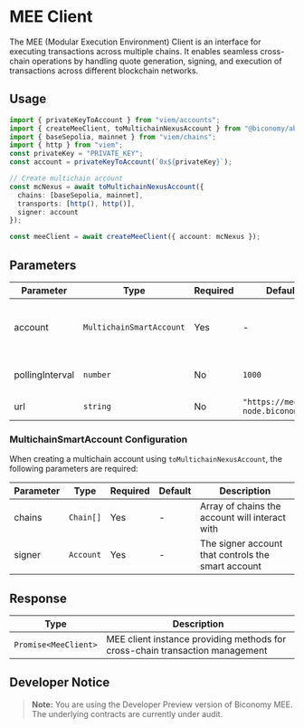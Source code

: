 # MEE Client

The MEE (Modular Execution Environment) Client is an interface for executing transactions across multiple chains. It enables seamless cross-chain operations by handling quote generation, signing, and execution of transactions across different blockchain networks.

## Usage

```typescript
import { privateKeyToAccount } from "viem/accounts";
import { createMeeClient, toMultichainNexusAccount } from "@biconomy/abstractjs";
import { baseSepolia, mainnet } from "viem/chains";
import { http } from "viem";
const privateKey = "PRIVATE_KEY";
const account = privateKeyToAccount(`0x${privateKey}`);

// Create multichain account
const mcNexus = await toMultichainNexusAccount({
  chains: [baseSepolia, mainnet],
  transports: [http(), http()],
  signer: account
});

const meeClient = await createMeeClient({ account: mcNexus });
```

## Parameters

| Parameter | Type | Required | Default | Description |
|-----------|------|----------|---------|-------------|
| account | `MultichainSmartAccount` | Yes | - | The multichain smart account used for cross-chain transactions. Must be created using `toMultichainNexusAccount` |
| pollingInterval | `number` | No | `1000` | Frequency in milliseconds for polling actions and events |
| url | `string` | No | `"https://mee-node.biconomy.io"` | The URL for the MEE node service |

### MultichainSmartAccount Configuration

When creating a multichain account using `toMultichainNexusAccount`, the following parameters are required:

| Parameter | Type | Required | Default | Description |
|-----------|------|----------|---------|-------------|
| chains | `Chain[]` | Yes | - | Array of chains the account will interact with |
| signer | `Account` | Yes | - | The signer account that controls the smart account |

## Response

| Type | Description |
|------|-------------|
| `Promise<MeeClient>` | MEE client instance providing methods for cross-chain transaction management |

## Developer Notice

> **Note:** You are using the Developer Preview version of Biconomy MEE. The underlying contracts are currently under audit.
